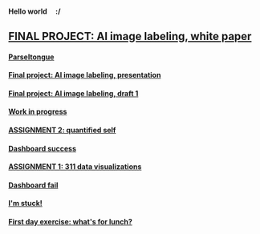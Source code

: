 #### Hello world &nbsp; &nbsp; :/

## [FINAL PROJECT: AI image labeling, white paper](./011_AI-Insta_WhitePaper.md)

#### [Parseltongue](./010_Parseltongue.md)

#### [  Final project: AI image labeling, presentation](./009_AI-Insta_Presentation.md)

#### [  Final project: AI image labeling, draft 1](./008_AI-Insta_Draft1.md)

#### [  Work in progress](./007_workinprogress.md)

#### [ASSIGNMENT 2: quantified self](./006_assignment2-mfp.md)

#### [  Dashboard success](./005_dashboardsuccess.md)

#### [ASSIGNMENT 1: 311 data visualizations](./004_assignment1-parks.md)

#### [  Dashboard fail](./003_dashboardfails.md)

#### [  I'm stuck!](./002_sos_180601.md)

#### [First day exercise: what's for lunch?](./001_blogpost1.md)


